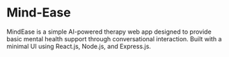 # Mind-Ease
MindEase is a simple AI-powered therapy web app designed to provide basic mental health support through conversational interaction. Built with a minimal UI using React.js, Node.js, and Express.js.
